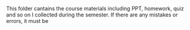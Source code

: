   This folder cantains the course materials including PPT, homework, quiz and so on I collected during the semester. If there are any mistakes or errors, it must be 
